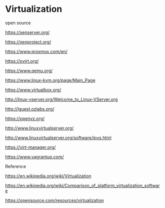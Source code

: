 # Virtualization

open source


https://xenserver.org/

https://xenproject.org/

https://www.proxmox.com/en/

https://ovirt.org/

https://www.qemu.org/

https://www.linux-kvm.org/page/Main_Page

https://www.virtualbox.org/

http://linux-vserver.org/Welcome_to_Linux-VServer.org

http://lguest.ozlabs.org/

https://openvz.org/

http://www.linuxvirtualserver.org/

http://www.linuxvirtualserver.org/software/ipvs.html

https://virt-manager.org/

https://www.vagrantup.com/





Reference

https://en.wikipedia.org/wiki/Virtualization

https://en.wikipedia.org/wiki/Comparison_of_platform_virtualization_software

https://opensource.com/resources/virtualization

